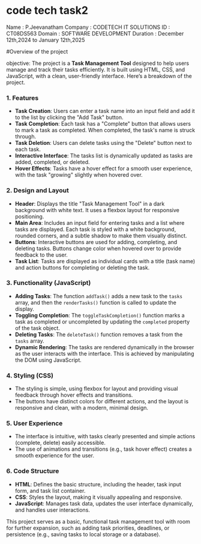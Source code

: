 # code tech task2
Name : P.Jeevanatham
Company : CODETECH IT SOLUTIONS 
ID : CT08DS563
Domain : SOFTWARE DEVELOPMENT 
Duration : December 12th,2024 to January
12th,2025

#Overview of the project 

objective: The project is a **Task Management Tool** designed to help users manage and track their tasks efficiently. It is built using HTML, CSS, and JavaScript, with a clean, user-friendly interface. Here’s a breakdown of the project.

### 1. **Features**
   - **Task Creation**: Users can enter a task name into an input field and add it to the list by clicking the "Add Task" button.
   - **Task Completion**: Each task has a "Complete" button that allows users to mark a task as completed. When completed, the task's name is struck through.
   - **Task Deletion**: Users can delete tasks using the "Delete" button next to each task.
   - **Interactive Interface**: The tasks list is dynamically updated as tasks are added, completed, or deleted.
   - **Hover Effects**: Tasks have a hover effect for a smooth user experience, with the task "growing" slightly when hovered over.
   
### 2. **Design and Layout**
   - **Header**: Displays the title "Task Management Tool" in a dark background with white text. It uses a flexbox layout for responsive positioning.
   - **Main Area**: Includes an input field for entering tasks and a list where tasks are displayed. Each task is styled with a white background, rounded corners, and a subtle shadow to make them visually distinct.
   - **Buttons**: Interactive buttons are used for adding, completing, and deleting tasks. Buttons change color when hovered over to provide feedback to the user.
   - **Task List**: Tasks are displayed as individual cards with a title (task name) and action buttons for completing or deleting the task.

### 3. **Functionality (JavaScript)**
   - **Adding Tasks**: The function `addTask()` adds a new task to the `tasks` array, and then the `renderTasks()` function is called to update the display.
   - **Toggling Completion**: The `toggleTaskCompletion()` function marks a task as completed or uncompleted by updating the `completed` property of the task object.
   - **Deleting Tasks**: The `deleteTask()` function removes a task from the `tasks` array.
   - **Dynamic Rendering**: The tasks are rendered dynamically in the browser as the user interacts with the interface. This is achieved by manipulating the DOM using JavaScript.

### 4. **Styling (CSS)**
   - The styling is simple, using flexbox for layout and providing visual feedback through hover effects and transitions. 
   - The buttons have distinct colors for different actions, and the layout is responsive and clean, with a modern, minimal design.

### 5. **User Experience**
   - The interface is intuitive, with tasks clearly presented and simple actions (complete, delete) easily accessible.
   - The use of animations and transitions (e.g., task hover effect) creates a smooth experience for the user.

### 6. **Code Structure**
   - **HTML**: Defines the basic structure, including the header, task input form, and task list container.
   - **CSS**: Styles the layout, making it visually appealing and responsive.
   - **JavaScript**: Manages task data, updates the user interface dynamically, and handles user interactions.

This project serves as a basic, functional task management tool with room for further expansion, such as adding task priorities, deadlines, or persistence (e.g., saving tasks to local storage or a database).
